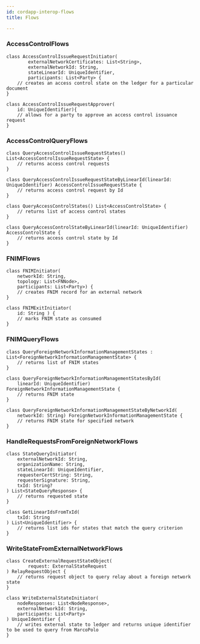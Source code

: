 ```yaml
---
id: cordapp-interop-flows
title: Flows

---
```


### AccessControlFlows

    class AccessControlIssueRequestInitiator(
            externalNetworkCertificates: List<String>,
            externalNetworkId: String,
            stateLinearId: UniqueIdentifier,
            participants: List<Party> {
        // creates an access control state on the ledger for a particular document
    }

    class AccessControlIssueRequestApprover(
        id: UniqueIdentifier){
        // allows for a party to approve an access control issuance request
    }

### AccessControlQueryFlows

    class QueryAccessControlIssueRequestStates() List<AccessControlIssueRequestState> {
        // returns access control requests
    }

    class QueryAccessControlIssueRequestStateByLinearId(linearId: UniqueIdentifier) AccessControlIssueRequestState {
        // returns access control request by Id
    }

    class QueryAccessControlStates() List<AccessControlState> {
        // returns list of access control states
    }

    class QueryAccessControlStateByLinearId(linearId: UniqueIdentifier) AccessControlState {
        // returns access control state by Id
    }

### FNIMFlows

    class FNIMInitiator(
        networkId: String,
        topology: List<FNNode>,
        participants: List<Party>) {
        // creates FNIM record for an external network
    }

    class FNIMExitInitiator(
        id: String ) {
        // marks FNIM state as consumed
    }

### FNIMQueryFlows

    class QueryForeignNetworkInformationManagementStates : List<ForeignNetworkInformationManagementState> {
        // returns list of FNIM states
    }

    class QueryForeignNetworkInformationManagementStatesById(
        linearId: UniqueIdentifier) ForeignNetworkInformationManagementState {
        // returns FNIM state
    }

    class QueryForeignNetworkInformationManagementStateByNetworkId(
        networkId: String) ForeignNetworkInformationManagementState {
        // returns FNIM state for specified network
    }

### HandleRequestsFromForeignNetworkFlows

    class StateQueryInitiator(
        externalNetworkId: String,
        organizationName: String,
        stateLinearId: UniqueIdentifier,
        requesterCertString: String,
        requesterSignature: String,
        txId: String?
    ) List<StateQueryResponse> {
        // returns requested state
    }

    class GetLinearIdsFromTxId(
        txId: String
    ) List<UniqueIdentifier> {
        // returns list ids for states that match the query criterion
    }

### WriteStateFromExternalNetworkFlows
    class CreateExternalRequestStateObject(
            request: ExternalStateRequest
    ) RelayRequestObject {
        // returns request object to query relay about a foreign network state
    }

    class WriteExternalStateInitiator(
        nodeResponses: List<NodeResponse>,
        externalNetworkId: String,
        participants: List<Party>
    ) UniqueIdentifier {
        // writes external state to ledger and returns unique identifier to be used to query from MarcoPolo
    }
